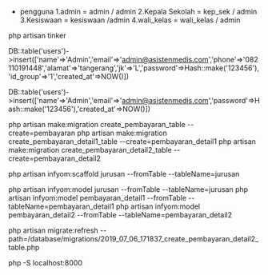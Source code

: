 * pengguna 
1.admin = admin / admin
2.Kepala Sekolah = kep_sek / admin
3.Kesiswaan = kesiswaan /admin
4.wali_kelas = wali_kelas / admin


php artisan tinker

DB::table('users')->insert(['name'=>'Admin','email'=>'admin@asistenmedis.com','phone'=>'082110191448','alamat'=>'tangerang','jk'=>'L','password'=>Hash::make('123456'),'id_group'=>'1','created_at'=>NOW()])


DB::table('users')->insert(['name'=>'Admin','email'=>'admin@asistenmedis.com','password'=>Hash::make('123456'),'created_at'=>NOW()])

php artisan make:migration create_pembayaran_table --create=pembayaran
php artisan make:migration create_pembayaran_detail1_table --create=pembayaran_detail1
php artisan make:migration create_pembayaran_detail2_table --create=pembayaran_detail2

php artisan infyom:scaffold jurusan --fromTable --tableName=jurusan

php artisan infyom:model jurusan --fromTable --tableName=jurusan
php artisan infyom:model pembayaran_detail1 --fromTable --tableName=pembayaran_detail1
php artisan infyom:model pembayaran_detail2 --fromTable --tableName=pembayaran_detail2

php artisan migrate:refresh --path=/database/migrations/2019_07_06_171837_create_pembayaran_detail2_table.php

php -S localhost:8000


